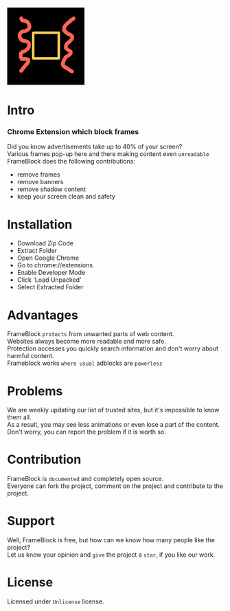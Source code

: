 ![](https://raw.githubusercontent.com/Roseinfire/FrameBlock/main/Frameblock(192x192).png)
# Intro
### Chrome Extension which block frames
Did you know advertisements take up to 40% of your screen? <br>
Various frames pop-up here and there making content even `unreadable` <br>
FrameBlock does the following contributions:
* remove frames
* remove banners
* remove shadow content
* keep your screen clean and safety
# Installation
* Download Zip Code
* Extract Folder
* Open Google Chrome
* Go to chrome://extensions
* Enable Developer Mode
* Click 'Load Unpacked'
* Select Extracted Folder
# Advantages
FrameBlock `protects` from unwanted parts of web content. <br>
Websites always become more readable and more safe. <br>
Protection accesses you quickly search information and don't worry about harmful content. <br>
Frameblock works `where usual` adblocks are `powerless`
# Problems
We are weekly updating our list of trusted sites, but it's impossible to know them all. <br>
As a result, you may see less animations or even lose a part of the content. <br>
Don't worry, you can report the problem if it is worth so.
# Contribution
FrameBlock is `documented` and completely open source. <br>
Everyone can fork the project, comment on the project and contribute to the project.
# Support
Well, FrameBlock is free, but how can we know how many people like the project? <br>
Let us know your opinion and `give` the project a `star`, if you like our work.
# License
Licensed under `Unlicense` license.
